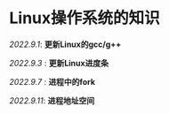 # Linux操作系统的知识
*2022.9.1*: **更新Linux的gcc/g++**

*2022.9.3* :  **更新Linux进度条**

*2022.9.7* :  **进程中的fork**

*2022.9.11*:  **进程地址空间**
